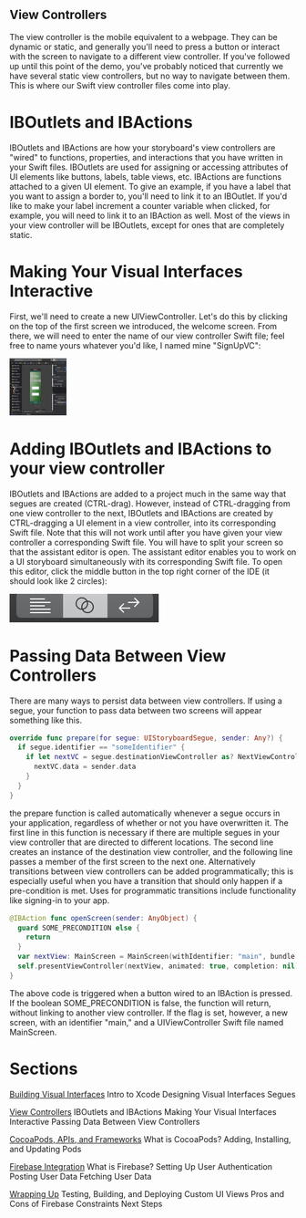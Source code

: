 ## View Controllers
The view controller is the mobile equivalent to a webpage. They can be dynamic or static, and generally you'll need to press a button or interact with the screen to navigate to a different view controller. If you've followed up until this point of the demo, you've probably noticed that currently we have several static view controllers, but no way to navigate between them. This is where our Swift view controller files come into play. &nbsp;

# IBOutlets and IBActions
IBOutlets and IBActions are how your storyboard's view controllers are "wired" to functions, properties, and interactions that you have written in your Swift files. IBOutlets are used for assigning or accessing attributes of UI elements like buttons, labels, table views, etc. IBActions are functions attached to a given UI element. To give an example, if you have a label that you want to assign a border to, you'll need to link it to an IBOutlet. If you'd like to make your label increment a counter variable when clicked, for example, you will need to link it to an IBAction as well. Most of the views in your view controller will be IBOutlets, except for ones that are completely static. &nbsp;

# Making Your Visual Interfaces Interactive
First, we'll need to create a new UIViewController. Let's do this by clicking on the top of the first screen we introduced, the welcome screen. From there, we will need to enter the name of our view controller Swift file; feel free to name yours whatever you'd like, I named mine "SignUpVC": &nbsp;

<img src="workshopImages/addingViewControllers.png"
alt="Adding view controllers"
height="100" width="100" />


# Adding IBOutlets and IBActions to your view controller
IBOutlets and IBActions are added to a project much in the same way that segues are created (CTRL-drag). However, instead of CTRL-dragging from one view controller to the next, IBOutlets and IBActions are created by CTRL-dragging a UI element in a view controller, into its corresponding Swift file. Note that this will not work until after you have given your view controller a corresponding Swift file. You will have to split your screen so that the assistant editor is open. The assistant editor enables you to work on a UI storyboard simultaneously with its corresponding Swift file. To open this editor, click the middle button in the top right corner of the IDE (it should look like 2 circles): &nbsp;

<img src="workshopImages/assistantEditor.png"
alt="Assistant Editor"/>


# Passing Data Between View Controllers
There are many ways to persist data between view controllers. If using a segue, your function to pass data between two screens will appear something like this. &nbsp;
```Swift
override func prepare(for segue: UIStoryboardSegue, sender: Any?) {
  if segue.identifier == "someIdentifier" {
    if let nextVC = segue.destinationViewController as? NextViewController {
      nextVC.data = sender.data
    }
  }
}
```
the prepare function is called automatically whenever a segue occurs in your application, regardless of whether or not you have overwritten it. The first line in this function is necessary if there are multiple segues in your view controller that are directed to different locations. The second line creates an instance of the destination view controller, and the following line passes a member of the first screen to the next one. Alternatively transitions between view controllers can be added programmatically; this is especially useful when you have a transition that should only happen if a pre-condition is met. Uses for programmatic transitions include functionality like signing-in to your app. &nbsp;
```Swift
@IBAction func openScreen(sender: AnyObject) {
  guard SOME_PRECONDITION else {
    return
  }
  var nextView: MainScreen = MainScreen(withIdentifier: "main", bundle: nil)
  self.presentViewController(nextView, animated: true, completion: nil)
}
```
The above code is triggered when a button wired to an IBAction is pressed. If the boolean SOME_PRECONDITION is false, the function will return, without linking to another view controller. If the flag is set, however, a new screen, with an identifier "main," and a UIViewController Swift file named MainScreen.


# Sections


<a href="Visual-Interfaces.md">Building Visual Interfaces</a>
Intro to Xcode
Designing Visual Interfaces
Segues


<a href="ViewControllers.md">View Controllers</a>
IBOutlets and IBActions
Making Your Visual Interfaces Interactive
Passing Data Between View Controllers


<a href="Frameworks.md">CocoaPods, APIs, and Frameworks</a>
What is CocoaPods?
Adding, Installing, and Updating Pods

<a href="Firebase.md">Firebase Integration</a>
What is Firebase?
Setting Up
User Authentication
Posting User Data
Fetching User Data

<a href="Conclusion.md">Wrapping Up</a>
Testing, Building, and Deploying
Custom UI Views
Pros and Cons of Firebase
Constraints
Next Steps
